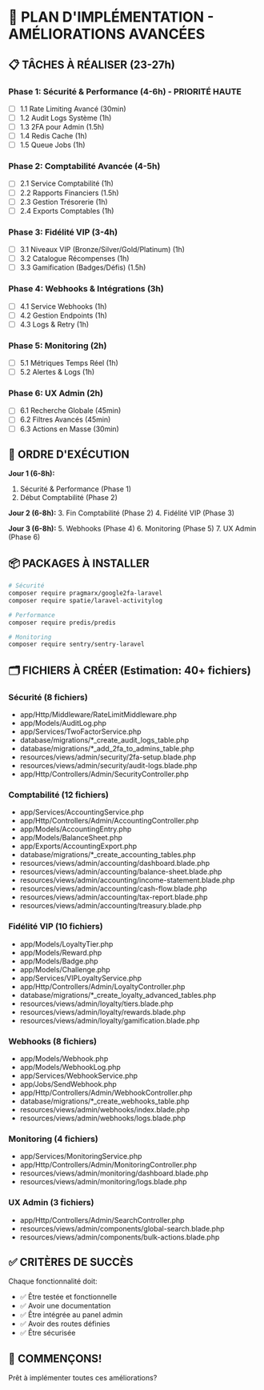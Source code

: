 # 🚀 PLAN D'IMPLÉMENTATION - AMÉLIORATIONS AVANCÉES

## 📋 TÂCHES À RÉALISER (23-27h)

### Phase 1: Sécurité & Performance (4-6h) - PRIORITÉ HAUTE
- [ ] 1.1 Rate Limiting Avancé (30min)
- [ ] 1.2 Audit Logs Système (1h)
- [ ] 1.3 2FA pour Admin (1.5h)
- [ ] 1.4 Redis Cache (1h)
- [ ] 1.5 Queue Jobs (1h)

### Phase 2: Comptabilité Avancée (4-5h)
- [ ] 2.1 Service Comptabilité (1h)
- [ ] 2.2 Rapports Financiers (1.5h)
- [ ] 2.3 Gestion Trésorerie (1h)
- [ ] 2.4 Exports Comptables (1h)

### Phase 3: Fidélité VIP (3-4h)
- [ ] 3.1 Niveaux VIP (Bronze/Silver/Gold/Platinum) (1h)
- [ ] 3.2 Catalogue Récompenses (1h)
- [ ] 3.3 Gamification (Badges/Défis) (1.5h)

### Phase 4: Webhooks & Intégrations (3h)
- [ ] 4.1 Service Webhooks (1h)
- [ ] 4.2 Gestion Endpoints (1h)
- [ ] 4.3 Logs & Retry (1h)

### Phase 5: Monitoring (2h)
- [ ] 5.1 Métriques Temps Réel (1h)
- [ ] 5.2 Alertes & Logs (1h)

### Phase 6: UX Admin (2h)
- [ ] 6.1 Recherche Globale (45min)
- [ ] 6.2 Filtres Avancés (45min)
- [ ] 6.3 Actions en Masse (30min)

## 🎯 ORDRE D'EXÉCUTION

**Jour 1 (6-8h):**
1. Sécurité & Performance (Phase 1)
2. Début Comptabilité (Phase 2)

**Jour 2 (6-8h):**
3. Fin Comptabilité (Phase 2)
4. Fidélité VIP (Phase 3)

**Jour 3 (6-8h):**
5. Webhooks (Phase 4)
6. Monitoring (Phase 5)
7. UX Admin (Phase 6)

## 📦 PACKAGES À INSTALLER

```bash
# Sécurité
composer require pragmarx/google2fa-laravel
composer require spatie/laravel-activitylog

# Performance
composer require predis/predis

# Monitoring
composer require sentry/sentry-laravel
```

## 🗂️ FICHIERS À CRÉER (Estimation: 40+ fichiers)

### Sécurité (8 fichiers)
- app/Http/Middleware/RateLimitMiddleware.php
- app/Models/AuditLog.php
- app/Services/TwoFactorService.php
- database/migrations/*_create_audit_logs_table.php
- database/migrations/*_add_2fa_to_admins_table.php
- resources/views/admin/security/2fa-setup.blade.php
- resources/views/admin/security/audit-logs.blade.php
- app/Http/Controllers/Admin/SecurityController.php

### Comptabilité (12 fichiers)
- app/Services/AccountingService.php
- app/Http/Controllers/Admin/AccountingController.php
- app/Models/AccountingEntry.php
- app/Models/BalanceSheet.php
- app/Exports/AccountingExport.php
- database/migrations/*_create_accounting_tables.php
- resources/views/admin/accounting/dashboard.blade.php
- resources/views/admin/accounting/balance-sheet.blade.php
- resources/views/admin/accounting/income-statement.blade.php
- resources/views/admin/accounting/cash-flow.blade.php
- resources/views/admin/accounting/tax-report.blade.php
- resources/views/admin/accounting/treasury.blade.php

### Fidélité VIP (10 fichiers)
- app/Models/LoyaltyTier.php
- app/Models/Reward.php
- app/Models/Badge.php
- app/Models/Challenge.php
- app/Services/VIPLoyaltyService.php
- app/Http/Controllers/Admin/LoyaltyController.php
- database/migrations/*_create_loyalty_advanced_tables.php
- resources/views/admin/loyalty/tiers.blade.php
- resources/views/admin/loyalty/rewards.blade.php
- resources/views/admin/loyalty/gamification.blade.php

### Webhooks (8 fichiers)
- app/Models/Webhook.php
- app/Models/WebhookLog.php
- app/Services/WebhookService.php
- app/Jobs/SendWebhook.php
- app/Http/Controllers/Admin/WebhookController.php
- database/migrations/*_create_webhooks_table.php
- resources/views/admin/webhooks/index.blade.php
- resources/views/admin/webhooks/logs.blade.php

### Monitoring (4 fichiers)
- app/Services/MonitoringService.php
- app/Http/Controllers/Admin/MonitoringController.php
- resources/views/admin/monitoring/dashboard.blade.php
- resources/views/admin/monitoring/logs.blade.php

### UX Admin (3 fichiers)
- app/Http/Controllers/Admin/SearchController.php
- resources/views/admin/components/global-search.blade.php
- resources/views/admin/components/bulk-actions.blade.php

## ✅ CRITÈRES DE SUCCÈS

Chaque fonctionnalité doit:
- ✅ Être testée et fonctionnelle
- ✅ Avoir une documentation
- ✅ Être intégrée au panel admin
- ✅ Avoir des routes définies
- ✅ Être sécurisée

## 🚀 COMMENÇONS!

Prêt à implémenter toutes ces améliorations?
